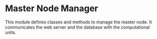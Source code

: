 # Master Node Manager

This module defines classes and methods to manage the master node. 
It communicates the web server and the database with the computational units.